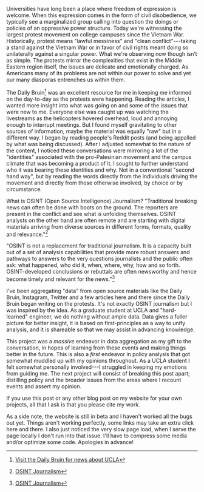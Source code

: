 

Universities have long been a place where freedom of expression is welcome. When this expression comes in the form of civil disobedience, we typically see a 
marginalized group calling into question the doings or policies of an oppressive power structure. Today we're witnessing the largest protest movement on college campuses since
the Vietnam War. Historically, protest means "lawful messiness" and "clean conflict"---taking a stand against the Vietnam War or in favor of civil rights meant doing so unilaterally against a singular power. 
What we're observing now though isn’t as simple. The protests mirror the complexities that exist in the Middle Eastern region itself, the issues are delicate and 
emotionally charged. As Americans many of its problems are not within our power to solve and yet our many diasporas entrenches us within them.  

The Daily Bruin[^400] was an excellent resource for me in keeping me informed on the day-to-day as the protests were happening. Reading the articles, I wanted more insight into what was going on and some of the issues that were new to me. 
Everyone else was caught up was watching the livestreams as the helicopters hovered overhead, loud and annoying enough to interrupt meetings. But I found myself gravitating to other sources of information, maybe the material was equally 
"raw" but in a different way. I began by reading people's Reddit posts (and being appalled by what was being discussed). After I adjusted somewhat to the nature of the content, I noticed these conversations were mirroring a lot of 
the "identities" associated with the pro-Palesinian movement and the campus climate that was becoming a product of it. I sought to further understand who it was bearing these identities and why. Not in a conventional "second hand way", but by
reading the words directly from the individuals driving the movement and directly from those otherwise involved, by choice or by circumstance.  

What is OSINT (Open Source Intelligence) Journalism?
"Traditional breaking news can often be done with boots on the ground. The reporters are present in the conflict and see what is unfolding themselves. OSINT analysts on the other hand are often remote and are starting with digital 
materials arriving from diverse sources in different forms, formats, quality and relevance."[^91]

"OSINT is not a replacement for traditional journalism. It is a capacity built out of a set of analysis capabilities that provide more robust answers and pathways to answers to the very questions journalists and the public often ask: what happened, 
who did it, when, where, why, how and so forth. OSINT-developed conclusions or rebuttals are often newsworthy and hence become timely and relevant for the news."[^91]

I've been aggregating "data" from open source materials like the Daily Bruin, Instagram, Twitter and a few articles here and there since the Daily Bruin began writing on the protests. It's not exactly OSINT journalism but I was inspired by the 
idea. As a graduate student at UCLA and "hard-learned" engineer, we do nothing without ample data. Data gives a fuller picture for better insight, it is based on first-principles as a way to unify analysis, and it is shareable so that we may
assist in advancing knowledge.   

This project was a *massive* endeavor in data aggregation as my gift to the conversation, in hopes of learning from these events and making things better in the future. 
This is also a *first* endeavor in policy analysis that got somewhat muddled up with my opinions throughout. As a UCLA student I felt somewhat personally involved---I struggled in keeping my emotions from guiding me. 
The next project will consist of breaking this post apart; distilling policy and the broader issues from the areas where I recount events and assert my opinion.  

If you use this post or any other blog post on my website for your own projects, all that I ask is that you please cite my work. 

As a side note, the website is still in beta and I haven't worked all the bugs out yet. Things aren't working perfectly, some links may take an extra click here and there. I also just noticed the very slow page load, when I serve
the page locally I don't run into that issue. I'll have to compress some media and/or optimize some code. Apologies in advance!



[^400]:[Visit the Daily Bruin for news about UCLA](https://dailybruin.com/)
[^89]:[r/UCLA](https://www.reddit.com/r/ucla/)
[^90]:[reddit scrape of r/UCLA regarding protests](https://alexiepogue.com/2024/05/08/Scraped-Reddit-Regarding-Protest-Events/)
[^91]:[OSINT Journalism](https://www.forbes.com/sites/subramaniamvincent/2023/10/27/how-open-source-intelligence-can-help-journalism-cover-conflicts/?sh=382b3c4f57c4)